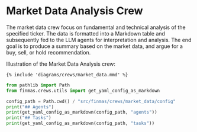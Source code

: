 # Market Data Analysis Crew

The market data crew focus on fundamental and technical analysis of the specified ticker.
The data is formatted into a Markdown table and subsequently fed to the LLM agents
for interpretation and analysis. The end goal is to produce a summary based on the
market data, and argue for a buy, sell, or hold recommendation.

Illustration of the Market Data Analysis crew:

```mermaid
{% include 'diagrams/crews/market_data.mmd' %}
```

```python exec="on"
from pathlib import Path
from finmas.crews.utils import get_yaml_config_as_markdown

config_path = Path.cwd() / "src/finmas/crews/market_data/config"
print("## Agents")
print(get_yaml_config_as_markdown(config_path, "agents"))
print("## Tasks")
print(get_yaml_config_as_markdown(config_path, "tasks"))
```
